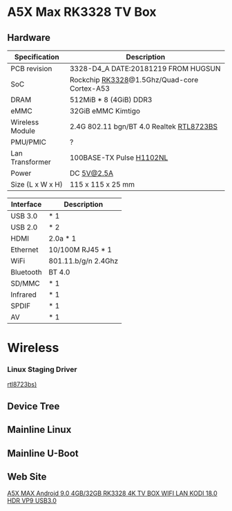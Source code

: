 # A5X Max RK3328 TV Box

## Hardware

| Specification    | Description                                                  |
| ---------------- | ------------------------------------------------------------ |
| PCB revision     | 3328-D4_A DATE:20181219 FROM HUGSUN                          |
| SoC              | Rockchip [RK3328](https://www.rock-chips.com/a/en/products/RK33_Series/2017/0118/829.html)@1.5Ghz/Quad-core Cortex-A53 |
| DRAM             | 512MiB * 8 (4GiB) DDR3                                       |
| eMMC             | 32GiB eMMC Kimtigo                                           |
| Wireless Module  | 2.4G 802.11 bgn/BT 4.0 Realtek [RTL8723BS](https://www.realtek.com/en/products/communications-network-ics/item/rtl8723bs) |
| PMU/PMIC         | ?                                                            |
| Lan Transformer  | 100BASE-TX Pulse [H1102NL](https://productfinder.pulseeng.com/product/H1102NL) |
| Power            | DC 5V@2.5A                                                   |
| Size (L x W x H) | 115 x 115 x 25 mm                                            |



| Interface | Description         |
| --------- | ------------------- |
| USB 3.0   | * 1                 |
| USB 2.0   | * 2                 |
| HDMI      | 2.0a * 1            |
| Ethernet  | 10/100M RJ45 * 1    |
| WiFi      | 801.11.b/g/n 2.4Ghz |
| Bluetooth | BT 4.0              |
| SD/MMC    | * 1                 |
| Infrared  | * 1                 |
| SPDIF     | * 1                 |
| AV        | * 1                 |



# Wireless

### Linux Staging Driver

[rtl8723bs)](https://github.com/torvalds/linux/tree/master/drivers/staging/rtl8723bs)

## Device Tree



## Mainline Linux



## Mainline U-Boot



## Web Site

[A5X MAX Android 9.0 4GB/32GB RK3328 4K TV BOX WIFI LAN KODI 18.0 HDR VP9 USB3.0](https://www.geekbuying.com/item/A5X-MAX-RK3328-4GB-32GB-TV-Box-388745.html)